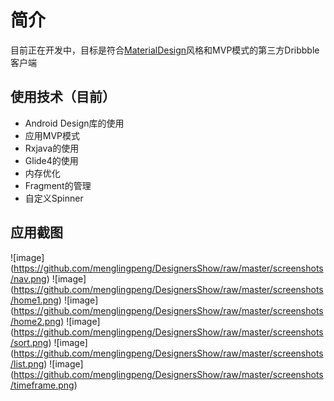 ﻿# 简介
  
  目前正在开发中，目标是符合[MaterialDesign](https://material.io/guidelines/material-design/)风格和MVP模式的第三方Dribbble客户端

## 使用技术（目前）
   
* Android Design库的使用
* 应用MVP模式
* Rxjava的使用
* Glide4的使用
* 内存优化
* Fragment的管理
* 自定义Spinner

## 应用截图

  ![image] (https://github.com/menglingpeng/DesignersShow/raw/master/screenshots/nav.png)
  ![image] (https://github.com/menglingpeng/DesignersShow/raw/master/screenshots/home1.png)
  ![image] (https://github.com/menglingpeng/DesignersShow/raw/master/screenshots/home2.png)
  ![image] (https://github.com/menglingpeng/DesignersShow/raw/master/screenshots/sort.png)
  ![image] (https://github.com/menglingpeng/DesignersShow/raw/master/screenshots/list.png)
  ![image] (https://github.com/menglingpeng/DesignersShow/raw/master/screenshots/timeframe.png)